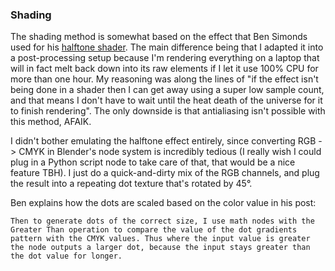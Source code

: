 ### Shading

The shading method is somewhat based on the effect that Ben Simonds used for his [halftone shader](https://bensimonds.com/2013/02/14/halftone-shader/). The main difference being that I adapted it into a post-processing setup because I'm rendering everything on a laptop that will in fact melt back down into its raw elements if I let it use 100% CPU for more than one hour. My reasoning was along the lines of "if the effect isn't being done in a shader then I can get away using a super low sample count, and that means I don't have to wait until the heat death of the universe for it to finish rendering". The only downside is that antialiasing isn't possible with this method, AFAIK.

I didn't bother emulating the halftone effect entirely, since converting RGB -> CMYK in Blender's node system is incredibly tedious (I really wish I could plug in a Python script node to take care of that, that would be a nice feature TBH). I just do a quick-and-dirty mix of the RGB channels, and plug the result into a repeating dot texture that's rotated by 45°. 

Ben explains how the dots are scaled based on the color value in his post:
```
Then to generate dots of the correct size, I use math nodes with the Greater Than operation to compare the value of the dot gradients pattern with the CMYK values. Thus where the input value is greater the node outputs a larger dot, because the input stays greater than the dot value for longer.
```